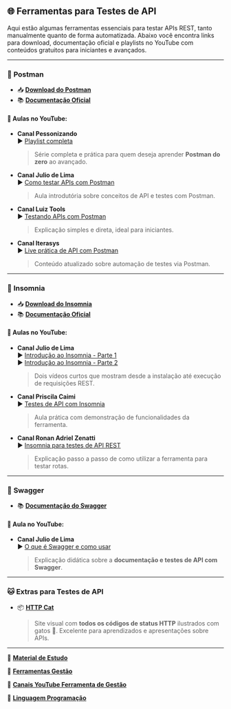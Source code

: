 ## 🌐 Ferramentas para Testes de API

Aqui estão algumas ferramentas essenciais para testar APIs REST, tanto manualmente quanto de forma automatizada. Abaixo você encontra links para download, documentação oficial e playlists no YouTube com conteúdos gratuitos para iniciantes e avançados.

---

### 🔸 **Postman**

- 📥 **[Download do Postman](https://www.postman.com/downloads/)**
- 📚 **[Documentação Oficial](https://www.postman.com/api-documentation-tool/)**

#### 🎥 Aulas no YouTube:

- **Canal Pessonizando**  
  ▶️ [Playlist completa](https://www.youtube.com/playlist?list=PLEqTHftpM91OzKYUkpaEuByhSpJYc90Hs)

  > Série completa e prática para quem deseja aprender **Postman do zero** ao avançado.

- **Canal Julio de Lima**  
  ▶️ [Como testar APIs com Postman](https://www.youtube.com/watch?v=5S9mMBEtJK4)

  > Aula introdutória sobre conceitos de API e testes com Postman.

- **Canal Luiz Tools**  
  ▶️ [Testando APIs com Postman](https://youtu.be/tWu5eoFeIVQ)

  > Explicação simples e direta, ideal para iniciantes.

- **Canal Iterasys**  
  ▶️ [Live prática de API com Postman](https://www.youtube.com/live/_QEXdvw4VMY?feature=share)
  > Conteúdo atualizado sobre automação de testes via Postman.

---

### 🔸 **Insomnia**

- 📥 **[Download do Insomnia](https://insomnia.rest/download)**
- 📚 **[Documentação Oficial](https://docs.insomnia.rest/)**

#### 🎥 Aulas no YouTube:

- **Canal Julio de Lima**  
  ▶️ [Introdução ao Insomnia - Parte 1](https://www.youtube.com/watch?v=9ASTvnXsKDk)  
  ▶️ [Introdução ao Insomnia - Parte 2](https://www.youtube.com/watch?v=2O8FHmHKMfM)

  > Dois vídeos curtos que mostram desde a instalação até execução de requisições REST.

- **Canal Priscila Caimi**  
  ▶️ [Testes de API com Insomnia](https://youtu.be/XtWZ0L__n1I)

  > Aula prática com demonstração de funcionalidades da ferramenta.

- **Canal Ronan Adriel Zenatti**  
  ▶️ [Insomnia para testes de API REST](https://youtu.be/022dOdiAA8Q)
  > Explicação passo a passo de como utilizar a ferramenta para testar rotas.

---

### 🔸 **Swagger**

- 📚 **[Documentação do Swagger](https://swagger.io/solutions/api-testing/)**

#### 🎥 Aula no YouTube:

- **Canal Julio de Lima**  
  ▶️ [O que é Swagger e como usar](https://youtu.be/cOhguRdlr5A)
  > Explicação didática sobre a **documentação e testes de API com Swagger**.

---

### 🐱 **Extras para Testes de API**

- 📦 **[HTTP Cat](https://http.cat/)**
  > Site visual com **todos os códigos de status HTTP** ilustrados com gatos 🐾. Excelente para aprendizados e apresentações sobre APIs.

---

:open_book: **[Material de Estudo](./ferramentas_de_estudo.md)**

:open_book: **[Ferramentas Gestão](./ferramentas_gestao.md)**

:open_book: **[Canais YouTube Ferramenta de Gestão](./canais_youtube_gestao.md)**

:open_book: **[Linguagem Programação](./linguagem_programacao.md)**
